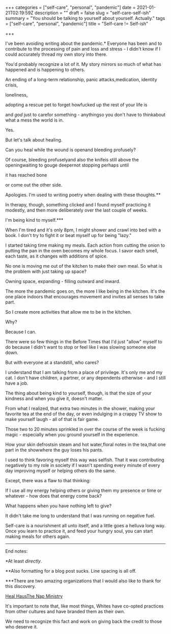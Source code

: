 +++
categories = ["self-care", "personal", "pandemic"]
date = 2021-01-21T02:19:59Z
description = ""
draft = false
slug = "self-care-self-ish"
summary = "You should be talking to yourself about yourself. Actually."
tags = ["self-care", "personal", "pandemic"]
title = "Self-care != Self-ish"

+++


I've been avoiding writing about the pandemic.* Everyone has been and to contribute to the processing of pain and loss and stress - I didn't know if I could accurately thread my own story into there.

You'd probably recognize a lot of it. My story mirrors so much of what has happened and is happening to others.

An ending of a long-term relationship, panic attacks,medication, identity crisis,

loneliness,

adopting a rescue pet to forget howfucked up the rest of your life is

and _god_ just to carefor something - anythingso you don't have to thinkabout what a mess the world is in.

Yes.

But let's talk about healing.

Can you heal while the wound is openand bleeding profusely?

Of course, bleeding profuselyand also the knifeis still above the openingwaiting to gouge deepernot stopping perhaps until

it has reached bone

or come out the other side.

Apologies. I'm used to writing poetry when dealing with these thoughts.**

In therapy, though, something clicked and I found myself practicing it modestly, and then more deliberately over the last couple of weeks.

I'm being kind to myself.***

When I'm tired and it's only 8pm, I might shower and crawl into bed with a book. I don't try to fight it or beat myself up for being "lazy."

I started taking time making my meals. Each action from cutting the onion to putting the pan in the oven becomes my whole focus. I savor each smell, each taste, as it changes with additions of spice.

No one is moving me out of the kitchen to make their own meal. So what is the problem with just taking up space?

Owning space, expanding - filling outward and inward.

The more the pandemic goes on, the more I like being in the kitchen. It's the one place indoors that encourages movement and invites all senses to take part.

So I create more activities that allow me to be in the kitchen.

Why?

Because I can.

There were so few things in the Before Times that I'd just "allow" myself to do because I didn't want to stop or feel like I was slowing someone else down.

But with everyone at a standstill, who cares?

I understand that I am talking from a place of privilege. It's only me and my cat. I don't have children, a partner, or any dependents otherwise - and I still have a job.

The thing about being kind to yourself, though, is that the size of your kindness and when you give it, doesn't matter.

From what I realized, that extra two minutes in the shower, making your favorite tea at the end of the day, or even indulging in a crappy TV show to make yourself laugh - all of that is fair game.

Those two to 20 minutes sprinkled in over the course of the week is fucking magic - especially when you ground yourself in the experience.

How your skin defrostsin steam and hot water,floral notes in the tea,that one part in the showwhere the guy loses his pants.

I used to think favoring myself this way was selfish. That it was contributing negatively to my role in society if I wasn't spending every minute of every day improving myself or helping others do the same.

Except, there was a flaw to that thinking:

If I use all my energy helping others or giving them my presence or time or whatever - how does that energy come back?

What happens when you have nothing left to give?

It didn't take me long to understand that I was running on negative fuel.

Self-care is a nourishment all unto itself, and a little goes a helluva long way. Once you learn to practice it, and feed your hungry soul, you can start making meals for others again.

---

End notes:

*At least _directly_.

**Also formatting for a blog post sucks. Line spacing is all off.

***There are two amazing organizations that I would also like to thank for this discovery.

[Heal Haus](https://www.healhaus.com/)[The Nap Ministry](https://thenapministry.wordpress.com/)

It's important to note that, like most things, Whites have co-opted practices from other cultures and have branded them as their own.

We need to recognize this fact and work on giving back the credit to those who deserve it.

